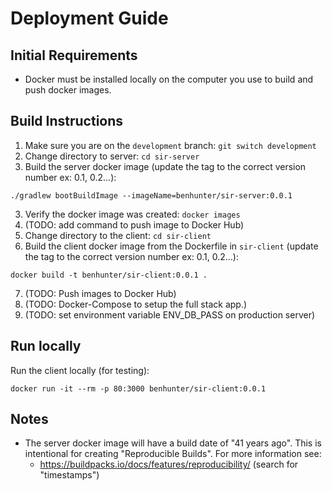 # Deployment Guide

## Initial Requirements

- Docker must be installed locally on the computer you use to build and push docker images.

## Build Instructions

1. Make sure you are on the `development` branch: `git switch development`
2. Change directory to server: `cd sir-server`
3. Build the server docker image (update the tag to the correct version number ex: 0.1, 0.2...):

`./gradlew bootBuildImage --imageName=benhunter/sir-server:0.0.1`

3. Verify the docker image was created: `docker images`
4. (TODO: add command to push image to Docker Hub)
5. Change directory to the client: `cd sir-client`
6. Build the client docker image from the Dockerfile in `sir-client` (update the tag to the correct version number ex: 0.1, 0.2...):

`docker build -t benhunter/sir-client:0.0.1 .`

7. (TODO: Push images to Docker Hub)
8. (TODO: Docker-Compose to setup the full stack app.)
9. (TODO: set environment variable ENV_DB_PASS on production server)

## Run locally

Run the client locally (for testing):

`docker run -it --rm -p 80:3000 benhunter/sir-client:0.0.1`

## Notes

- The server docker image will have a build date of "41 years ago". This is intentional for creating "Reproducible Builds". For more information see:
  - https://buildpacks.io/docs/features/reproducibility/ (search for "timestamps")
